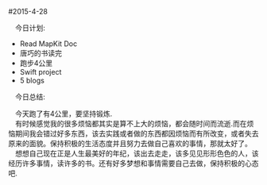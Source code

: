 #2015-4-28  

&emsp;今日计划:  

* Read MapKit Doc  
* 唐巧的书读完  
* 跑步4公里  
* Swift project  
* 5 blogs  

&emsp;今日总结:  

&emsp;今天跑了有4公里，要坚持锻炼.  
&emsp;有时候感觉我的很多烦恼都其实是算不上大的烦恼，都会随时间而流逝.而在烦恼期间我会错过好多东西，该去实践或者做的东西都因烦恼而有所改变，或者失去原来的面貌。保持积极的生活态度并且努力去做自己喜欢的事情，那就太好了。  
&emsp;想想自己现在正是人生最美好的年纪，该出去走走，该多见见形形色色的人，该经历许多事情，读许多的书。还有好多梦想和事情需要自己去做，保持积极的心态吧.  


